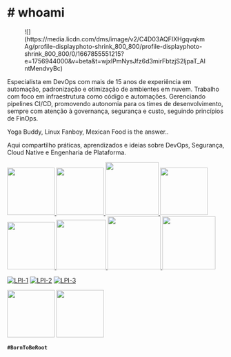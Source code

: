 # **# whoami**


<figure markdown="span">
  ![](https://media.licdn.com/dms/image/v2/C4D03AQFIXHgqvqkmAg/profile-displayphoto-shrink_800_800/profile-displayphoto-shrink_800_800/0/1667855551215?e=1756944000&v=beta&t=wjxlPmNysJfz6d3mirFbtzjS2ljpaT_AIntMendvyBc)
</figure>

Especialista em DevOps com mais de 15 anos de experiência em automação, padronização e otimização de ambientes em nuvem. Trabalho com foco em infraestrutura como código e automações. Gerenciando pipelines CI/CD, promovendo autonomia para os times de desenvolvimento, sempre com atenção à governança, segurança e custo, seguindo princípios de FinOps. 

Yoga Buddy, Linux Fanboy, Mexican Food is the answer.. 

Aqui compartilho práticas, aprendizados e ideias sobre DevOps, Segurança, Cloud Native e Engenharia de Plataforma.

<a href="https://rhtapps.redhat.com/verify?certId=130-224-231" target="_blank">
  <img src="https://images.credly.com/size/340x340/images/0e284c3f-5164-4b21-8660-0d84737941bc/image.png" width="110" height="110">
  <img src="https://images.credly.com/images/b870667f-00a3-48d7-b988-9c02b441b883/image.png" width="110" height="110">
</a>

<a href="https://rhtapps.redhat.com/verify?certId=130-224-231" target="_blank">
  <img src="https://images.credly.com/size/340x340/images/b6cf67d4-0533-495b-acfe-9d08bb50bef1/image.png" width="123" height="123">
  <img src="https://images.credly.com/size/340x340/images/1dd8824f-d6b6-4967-906a-7bd3c0063fae/image.png" width="110" height="110">
  <img src="https://images.credly.com/size/340x340/images/b72dbd4d-654b-499e-96cf-23c2e479ed5a/image.png" width="110" height="110">
  <img src="https://images.credly.com/size/340x340/images/f9b4de93-3647-41b9-a29c-9da66464a277/image.png" width="115" height="115">
</a>

<a href="https://rhtapps.redhat.com/verify?certId=130-224-231" target="_blank">
  <img src="https://images.credly.com/size/340x340/images/572de0ba-2c59-4816-a59d-b0e1687e45ee/image.png" width="123" height="123">
  <img src="https://images.credly.com/size/340x340/images/19c4e804-54fe-4857-b022-7cfd5520596c/image.png" width="123" height="123">
</a>

[![LPI-1](https://images.credly.com/size/110x110/images/82e8df94-e88e-4f3b-b247-8ca5f8a5b6d4/blob)](https://www.credly.com/badges/e0e47804-e035-41b9-b093-c11ce55ef189/public_url)
[![LPI-2](https://images.credly.com/size/110x110/images/54036f7e-3877-4822-8581-e6a98ebfbac8/blob)](https://www.credly.com/badges/8a84f03e-0513-4aee-a57e-52791a1e9bb6/public_url)
[![LPI-3](https://images.credly.com/size/110x110/images/bec7e2ce-1e8c-4ea4-a05a-cef87abbc76e/blob)](https://www.credly.com/badges/3ec88dd6-6ba7-4ecc-90e9-4501bc59ed0e/public_url)


<img src="https://images.credly.com/size/110x110/images/eb876a27-49d1-4644-a602-abfc74e084f0/CompTIA_Linux_2B.png" width="110" height="110">
<img src="https://images.credly.com/size/340x340/images/3a331417-6c16-4e68-a89c-4ba939d78b83/blob" width="110" height="110">

**`#BornToBeRoot`**